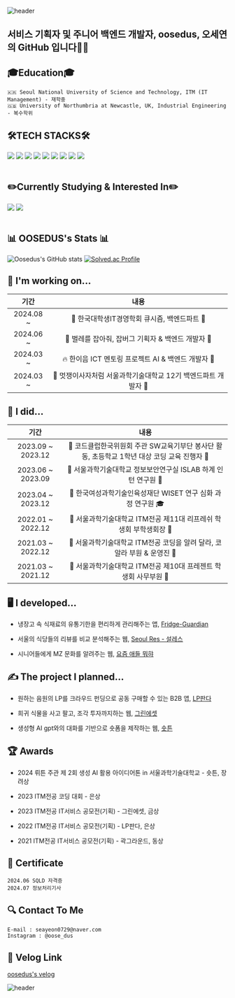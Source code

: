 ![header](https://capsule-render.vercel.app/api?type=waving&color=gradient&height=200&section=header&text=😃Welcome%20oosedus%20github😃&fontSize=50&animation=twinkling)

## 서비스 기획자 및 주니어 백엔드 개발자, oosedus, 오세연의 GitHub 입니다🙋‍♀️

<div align=left><h2>🎓Education🎓</h2></div>

```
🇰🇷 Seoul National University of Science and Technology, ITM (IT Management) - 재학중
🇬🇧 University of Northumbria at Newcastle, UK, Industrial Engineering - 복수학위
```

<div align=left><h2>🛠️TECH STACKS🛠️</h2></div>
<div align=left> 
  <img src="https://img.shields.io/badge/java-007396?style=for-the-badge&logo=openJDK&logoColor=white"> 
  <img src="https://img.shields.io/badge/python-3776AB?style=for-the-badge&logo=python&logoColor=white"> 
  <img src="https://img.shields.io/badge/Kotlin-7F52FF?style=for-the-badge&logo=kotlin&logoColor=white"/>
  <img src="https://img.shields.io/badge/mysql-4479A1?style=for-the-badge&logo=mysql&logoColor=white"> 
  <img src="https://img.shields.io/badge/firebase-FFCA28?style=for-the-badge&logo=firebase&logoColor=white">
  <img src ="https://img.shields.io/badge/aws-232F3E?style=for-the-badge&logo=amazonaws&logoColor=white" />
  <img src ="https://img.shields.io/badge/aws ec2-FF9900?style=for-the-badge&logo=amazonec2&logoColor=white" />
  <img src ="https://img.shields.io/badge/aws rds-527FFF?style=for-the-badge&logo=amazonrds&logoColor=white" />
  <img src="https://img.shields.io/badge/github-181717?style=for-the-badge&logo=github&logoColor=white">
  <br>
</div>
<br>
<div align=left><h2>✏️Currently Studying & Interested In✏️</h2></div>
<div align=left>
  <img src="https://img.shields.io/badge/Spring-6DB33F?style=for-the-badge&logo=spring&logoColor=white">
  <img src="https://img.shields.io/badge/Spring%20Boot-6DB33F?style=for-the-badge&logo=springboot&logoColor=white">
  <br>
  <br>
  <h2>📊 OOSEDUS's Stats 📊</h2>
</div>

![Oosedus's GitHub stats](https://github-readme-stats.vercel.app/api?username=oosedus&show_icons=true&theme=transparent) [![Solved.ac Profile](http://mazassumnida.wtf/api/v2/generate_badge?boj=seayeon0729)](https://solved.ac/seayeon0729/)

<h2>🧰 I'm working on...</h2>

| 기간 | 내용 |
|:--:|:--:|
| 2024.08 ~ | 💙 한국대학생IT경영학회 큐시즘, 백엔드파트 💙 |
| 2024.06 ~ | 🦋 벌레를 잡아줘, 잡버그 기획자 & 백엔드 개발자 🦋 |
| 2024.03 ~ | 🔥 한이음 ICT 멘토링 프로젝트 AI & 백엔드 개발자 🚀 |
| 2024.03 ~ | 🦁 멋쟁이사자처럼 서울과학기술대학교 12기 백엔드파트 개발자 🦁 |

<h2>🙌 I did...</h2>

| 기간 | 내용 |
|:--:|:--:|
| 2023.09 ~ 2023.12 | 🏫 코드클럽한국위원회 주관 SW교육기부단 봉사단 활동, 초등학교 1학년 대상 코딩 교육 진행자 🏫 |
| 2023.06 ~ 2023.09 | 🌟 서울과학기술대학교 정보보안연구실 ISLAB 하계 인턴 연구원 🌟 |
| 2023.04 ~ 2023.12 | 👩 한국여성과학기술인육성재단 WISET 연구 심화 과정 연구원 🎓 |
| 2022.01 ~ 2022.12 | 🌱 서울과학기술대학교 ITM전공 제11대 리프레쉬 학생회 부학생회장 🌱 |
| 2021.03 ~ 2022.12 | 🐨 서울과학기술대학교 ITM전공 코딩을 알려 달라, 코알라 부원 & 운영진 🐨 |
| 2021.03 ~ 2021.12 | 🎁 서울과학기술대학교 ITM전공 제10대 프레젠트 학생회 사무부원 🎁 |

<h2>🖥️ I developed...</h2>

- 냉장고 속 식재료의 유통기한을 편리하게 관리해주는 앱, [Fridge-Guardian](https://bony-nose-601.notion.site/Fridge-Guardian-ffb8362c0a55461eba733fca91f595c6?pvs=4)

- 서울의 식당들의 리뷰를 비교 분석해주는 웹, [Seoul Res - 설레스](https://github.com/oosedus/DB_WEB_project)
  
- 시니어들에게 MZ 문화를 알려주는 웹, [요즘 애들 뭐햐](https://github.com/oosedus/mzconnect-back-end)

<h2>✍️ The project I planned...</h2>

- 원하는 음원의 LP를 크라우드 펀딩으로 공동 구매할 수 있는 B2B 앱, [LP판다](https://bony-nose-601.notion.site/LP-2b461e4d43d4492ab001751f348a9f97?pvs=4)
  
- 희귀 식물을 사고 팔고, 조각 투자까지하는 웹, [그린에셋](http://bony-nose-601.notion.site)
  
- 생성형 AI gpt와의 대화를 기반으로 숏폼을 제작하는 웹, [숏튼](https://bony-nose-601.notion.site/604ee08fc864491daa0cd141d9df5379?pvs=4)

<h2>🏆 Awards</h2>

- 2024 뤼튼 주관 제 2회 생성 AI 활용 아이디어톤 in 서울과학기술대학교 - 숏튼, 장려상

- 2023 ITM전공 코딩 대회 - 은상

- 2023 ITM전공 IT서비스 공모전(기획) - 그린에셋, 금상

- 2022 ITM전공 IT서비스 공모전(기획) - LP판다, 은상

- 2021 ITM전공 IT서비스 공모전(기획) - 곽그라운드, 동상

<h2>🪪 Certificate</h2>

```
2024.06 SQLD 자격증
2024.07 정보처리기사
```

<h2>🔍 Contact To Me</h2>

```
E-mail : seayeon0729@naver.com
Instagram : @oose_dus
```
<h2>📝 Velog Link</h2>

[oosedus's velog](https://velog.io/@oosedus/posts)


<!--![](./profile-3d-contrib/profile-gitblock.svg)-->

<!--![Oosedus's GitHub stats](https://github-readme-stats.vercel.app/api?username=oosedus&count_private=true)-->

![header](https://capsule-render.vercel.app/api?type=waving&color=gradient&height=200&section=footer)
